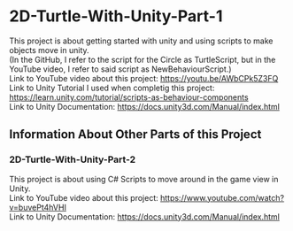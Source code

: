 # 2D-Turtle-With-Unity-Part-1
This project is about getting started with unity and using scripts to make objects move in unity. <br />
(In the GitHub, I refer to the script for the Circle as TurtleScript, but in the YouTube video, I refer to said script as NewBehaviourScript.) <br />
Link to YouTube video about this project: https://youtu.be/AWbCPk5Z3FQ <br />
Link to Unity Tutorial I used when completig this project: https://learn.unity.com/tutorial/scripts-as-behaviour-components <br />
Link to Unity Documentation: https://docs.unity3d.com/Manual/index.html <br />

## Information About Other Parts of this Project
### 2D-Turtle-With-Unity-Part-2
This project is about using C# Scripts to move around in the game view in Unity. <br />
Link to YouTube video about this project: https://www.youtube.com/watch?v=buvePt4hVHI <br />
Link to Unity Documentation: https://docs.unity3d.com/Manual/index.html <br />
